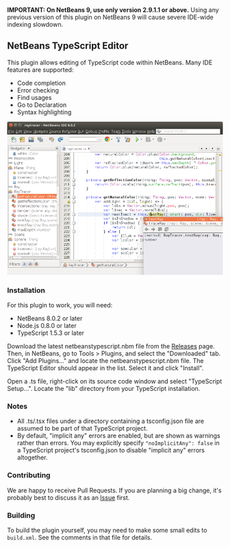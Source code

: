 **IMPORTANT: On NetBeans 9, use only version 2.9.1.1 or above.** Using any previous version of this plugin on NetBeans 9 will cause severe IDE-wide indexing slowdown.

## NetBeans TypeScript Editor

This plugin allows editing of TypeScript code within NetBeans. Many IDE features are supported:

* Code completion
* Error checking
* Find usages
* Go to Declaration
* Syntax highlighting

<img src="screenshot.png">

### Installation

For this plugin to work, you will need:
* NetBeans 8.0.2 or later
* Node.js 0.8.0 or later
* TypeScript 1.5.3 or later

Download the latest netbeanstypescript.nbm file from the [Releases](https://github.com/Everlaw/nbts/releases) page. Then, in NetBeans, go to Tools > Plugins, and select the "Downloaded" tab. Click "Add Plugins..." and locate the netbeanstypescript.nbm file. The TypeScript Editor should appear in the list. Select it and click "Install".

Open a .ts file, right-click on its source code window and select "TypeScript Setup...". Locate the "lib" directory from your TypeScript installation.

### Notes

* All .ts/.tsx files under a directory containing a tsconfig.json file are assumed to be part of that TypeScript project.
* By default, "implicit any" errors are enabled, but are shown as warnings rather than errors. You may explicitly specify `"noImplicitAny": false` in a TypeScript project's tsconfig.json to disable "implicit any" errors altogether.

### Contributing

We are happy to receive Pull Requests. If you are planning a big change, it's probably best to discuss it as an [Issue](https://github.com/Everlaw/nbts/issues) first.

### Building

To build the plugin yourself, you may need to make some small edits to `build.xml`. See the comments in that file for details.
